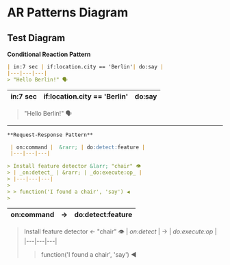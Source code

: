 # AR Patterns Diagram

## Test Diagram

**Conditional Reaction Pattern**

```markdown
| in:7 sec | if:location.city == 'Berlin'| do:say |
|---|---|---|
> "Hello Berlin!" 🗣
```

| in:7 sec | if:location.city == 'Berlin'| do:say |
|---|---|---|
> "Hello Berlin!" 🗣

---

```markdown
**Request-Response Pattern**

 | on:command |  &rarr; | do:detect:feature |
 |---|---|---|
 
> Install feature detector &larr; "chair" 👁
> | _on:detect_ | &rarr; | _do:execute:op_ |
> |---|---|---|
> 
> > function('I found a chair', 'say') ◀  
> 
```

 | on:command |  &rarr; | do:detect:feature |
 |---|---|---|
 
> Install feature detector &larr; "chair" 👁
> | _on:detect_ | &rarr; | _do:execute:op_ |
> |---|---|---|
> 
> > function('I found a chair', 'say') ◀  
>



